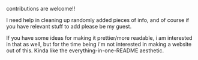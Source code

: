 contributions are welcome!! 

I need help in cleaning up randomly added pieces of info, and of course if you have relevant stuff to add please be my guest.

If you have some ideas for making it prettier/more readable, i am interested in that as well, but for the time being i'm not interested in making a website out of this. Kinda like the everything-in-one-README aesthetic.
